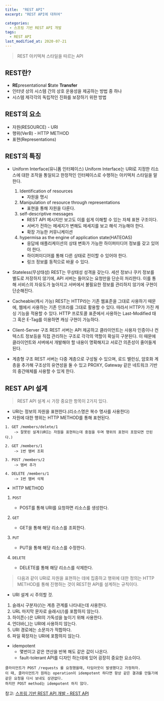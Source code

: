 ```yaml
---
title:  "REST API"
excerpt: "REST API에 대하여"

categories:
  - 스프링 기반 REST API 개발
tags:
  - REST API
last_modified_at: 2020-07-21
---
```


> REST 아키텍쳐 스타일을 따르는 API

## REST란?
* **RE**presentational **S**tate **Transfer**
* 인터넷 상의 시스템 간의 상호 운용성을 제공하는 방법 중 하나
* 시스템 제각각의 독립적인 진화를 보장하기 위한 방법

## REST의 요소
* 자원(RESOURCE) - URI
* 행위(VerB) - HTTP METHOD
* 표현(Representations)

## REST의 특징
* Uniform Interface(유니폼 인터페이스)
Uniform Interface는 URI로 지정한 리소스에 대한 조작을 통일되고 한정적인 인터페이스로 수행하는 아키텍처 스타일을 말한다.
    1. Identification of resources
        - 자원을 명시
    2. Manipulation of resource through representations
        - 표현을 통해 자원을 다룬다.
    3. self-descriptive messages
        - REST API 메시지만 보고도 이를 쉽게 이해할 수 있는 자체 표현 구조이다.
        - 서버가 전하는 메세지가 변해도 메세지를 보고 해석 가능해야 한다.
        - 확장 가능한 커뮤니케이션
    4. hypermisa as the engine of application state(HATEOAS)
        - 응답에 애플리케이션의 상태 변화가 가능한 하이퍼미디어 정보를 갖고 있어야 한다.
        - 하이퍼미디어를 통해 다른 상태로 전이할 수 있어야 한다. 
        - 링크 정보를 동적으로 바꿀 수 있다. 

* Stateless(무상태성)
REST는 무상태성 성격을 갖는다. 세션 정보나 쿠키 정보를 별도로 저장하지 않기에, API 서버는 들어오는 요청만을 단순히 처리한다.
이를 통해 서비스의 자유도가 높아지고 서버에서 불필요한 정보를 관리하지 않기에 구현이 단순해진다.

* Cacheable(캐시 가능)
REST는 HTTP라는 기존 웹표준을 그대로 사용하기 때문에, 웹에서 사용하는 기존 인프라를 그대로 활용할 수 있다.
따라서 HTTP가 가진 캐싱 기능을 적용할 수 있다. 
HTTP 프로토콜 표준에서 사용하는 Last-Modified 태그 혹은 E-Tag를 이용하면 캐싱 구현이 가능하다.

* Client-Server 구조
REST 서버는 API 제공하고 클라이언트는 사용자 인증이나 컨텍스트 정보등을 직접 관리하는 구조로 각각의 역할이 확실히 구분된다.
이 때문에 클라이언트와 서버에서 개발해야 할 내용이 명확해지고 서로간 의존성이 줄어들게 된다.

* 계층형 구조
REST 서버는 다중 계층으로 구성될 수 있으며, 로드 밸런싱, 암호화 계층을 추가해 구조상의 유연성을 둘 수 있고
PROXY, Gateway 같은 네트워크 기반의 중간매체를 사용할 수 있게 한다.

## REST API 설계
> REST API 설계 시 가장 중요한 항목이 2가지 있다.

* URI는 정보의 자원을 표현한다.(리소스명은 복수 명사를 사용한다)
* 자원에 대한 행위는 HTTP METHOD를 통해 표현된다.

```
1. GET /members/delete/1 
    -> 잘못된 설계(URI는 자원을 표현하는데 중점을 두며 행위의 표현이 포함되면 안된다.)

2. GET /members/1 
    -> 1번 멤버 조회

3. POST /members/2
    -> 멤버 추가

4. DELETE /members/1
    -> 1번 멤버 삭제
```

* HTTP METHOD

1. `POST` 
    - POST를 통해 URI를 요청하면 리소스를 생성한다.

2. `GET` 
    - GET을 통해 해당 리소스를 조회한다.

3. `PUT`
    - PUT을 통해 해당 리소스를 수정한다.
    
4. `DELETE`
    - DELETE를 통해 해당 리소스를 삭제한다.  

> 다음과 같이 URI로 자원을 표현하는 데에 집중하고 행위에 대한 정의는 
> HTTP METHOD를 통해 진행하는 것이 REST한 API를 설계하는 규칙이다. 

* URI 설계 시 주의할 것.
1. 슬래시 구분자(/)는 계층 관계를 나타내는데 사용한다.
2. URL 마지막 문자로 슬래시(/)를 포함하지 않는다.
3. 하이픈(-)은 URI의 가독성을 높이기 위해 사용한다.
4. 언더바(_)는 URI에 사용하지 않는다.
5. URI 경로에는 소문자가 적합하다.
6. 파일 확장자는 URI에 포함하지 않는다.

* idempotent
    - 몇번이고 같은 연산을 반복 해도 같은 값이 나온다.
    - fault-tolerant API를 디자인 하는데에 있어 굉장히 중요한 요소이다.

```
클라이언트가 POST /requests 를 요청했을때, 타임아웃이 발생했다고 가정하자.
이 때, 클라이언트가 원하는 operation이 idempotent 하다면 항상 같은 결과를 만들기에 같은 요청을 다시 보내도 상관없다.
하지만 POST method는 idempotent 하지 않다.
```

참고: [스프링 기반 REST API 개발 - REST API](https://www.inflearn.com/course/spring_rest-api/lecture/16409?tab=curriculum)